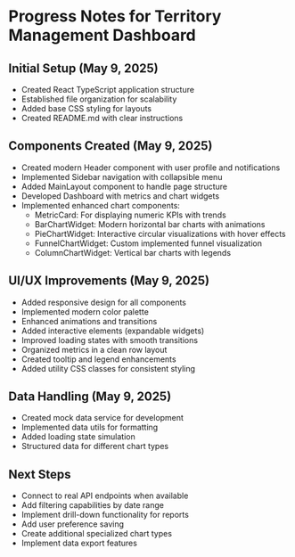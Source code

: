 # Progress Notes for Territory Management Dashboard

## Initial Setup (May 9, 2025)
- Created React TypeScript application structure
- Established file organization for scalability
- Added base CSS styling for layouts
- Created README.md with clear instructions

## Components Created (May 9, 2025)
- Created modern Header component with user profile and notifications
- Implemented Sidebar navigation with collapsible menu
- Added MainLayout component to handle page structure
- Developed Dashboard with metrics and chart widgets
- Implemented enhanced chart components:
  - MetricCard: For displaying numeric KPIs with trends
  - BarChartWidget: Modern horizontal bar charts with animations
  - PieChartWidget: Interactive circular visualizations with hover effects
  - FunnelChartWidget: Custom implemented funnel visualization
  - ColumnChartWidget: Vertical bar charts with legends

## UI/UX Improvements (May 9, 2025)
- Added responsive design for all components
- Implemented modern color palette
- Enhanced animations and transitions
- Added interactive elements (expandable widgets)
- Improved loading states with smooth transitions
- Organized metrics in a clean row layout
- Created tooltip and legend enhancements
- Added utility CSS classes for consistent styling

## Data Handling (May 9, 2025)
- Created mock data service for development
- Implemented data utils for formatting
- Added loading state simulation
- Structured data for different chart types

## Next Steps
- Connect to real API endpoints when available
- Add filtering capabilities by date range
- Implement drill-down functionality for reports
- Add user preference saving
- Create additional specialized chart types
- Implement data export features
